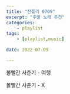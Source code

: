 ```yaml
---
title: "찬플리 0709"
excerpt: "주말 노래 추천"
categories: 
    - playlist
tags:
    - [playlist,music]

date: 2022-07-09

---
```


볼빨간 사춘기 - 여행

볼빨간 사춘기 - X